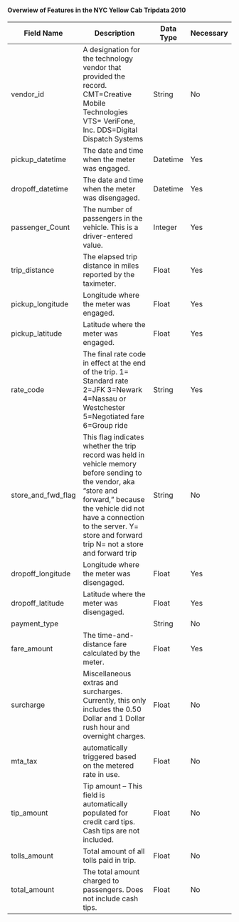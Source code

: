 #### Overwiew of Features in the NYC Yellow Cab Tripdata 2010

| Field Name         | Description                                                                                                                                                                                                                                          | Data Type | Necessary |
|--------------------|------------------------------------------------------------------------------------------------------------------------------------------------------------------------------------------------------------------------------------------------------|-----------|-----------|
|      vendor_id     |                                                  A designation for the technology vendor that provided the record. CMT=Creative Mobile Technologies VTS= VeriFone, Inc. DDS=Digital Dispatch Systems                                                 |   String  |     No    |
|   pickup_datetime  |                                                                                                     The date and time when the meter was engaged.                                                                                                    |  Datetime |    Yes    |
|  dropoff_datetime  |                                                                                                   The date and time when the meter was disengaged.                                                                                                   |  Datetime |    Yes    |
|   passenger_Count  |                                                                                       The number of passengers in the vehicle. This is a driver-entered value.                                                                                       |  Integer  |    Yes    |
|    trip_distance   |                                                                                             The elapsed trip distance in miles reported by the taximeter.                                                                                            |   Float   |    Yes    |
|  pickup_longitude  |                                                                                                        Longitude where the meter was engaged.                                                                                                        |   Float   |    Yes    |
|   pickup_latitude  |                                                                                                         Latitude where the meter was engaged.                                                                                                        |   Float   |    Yes    |
|      rate_code     |                                                     The final rate code in effect at the end of the trip. 1= Standard rate 2=JFK 3=Newark 4=Nassau or Westchester 5=Negotiated fare 6=Group ride                                                     |   String  |    Yes    |
| store_and_fwd_flag | This flag indicates whether the trip record was held in vehicle memory before sending to the vendor, aka “store and forward,” because the vehicle did not have a connection to the server. Y= store and forward trip N= not a store and forward trip |   String  |     No    |
|  dropoff_longitude |                                                                                                       Longitude where the meter was disengaged.                                                                                                      |   Float   |    Yes    |
|  dropoff_latitude  |                                                                                                       Latitude where the meter was disengaged.                                                                                                       |   Float   |    Yes    |
|    payment_type    |                                                                                                                                                                                                                                                      |   String  |     No    |
|     fare_amount    |                                                                                                  The time-and-distance fare calculated by the meter.                                                                                                 |   Float   |    Yes    |
|      surcharge     |                                                           Miscellaneous extras and surcharges. Currently, this only includes the 0.50 Dollar and 1 Dollar rush hour and overnight charges.                                                           |   Float   |     No    |
|       mta_tax      |                                                                                               automatically triggered based on the metered rate in use.                                                                                              |   Float   |     No    |
|     tip_amount     |                                                                         Tip amount – This field is automatically populated for credit card tips. Cash tips are not included.                                                                         |   Float   |     No    |
|    tolls_amount    |                                                                                                        Total amount of all tolls paid in trip.                                                                                                       |   Float   |     No    |
|    total_amount    |                                                                                          The total amount charged to passengers. Does not include cash tips.                                                                                         |   Float   |     No    |